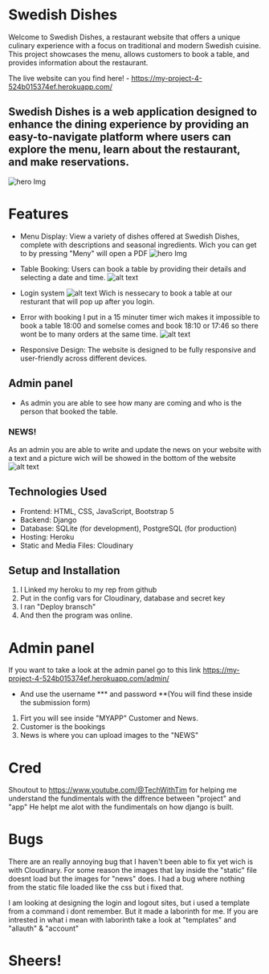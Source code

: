 # Swedish Dishes
Welcome to Swedish Dishes, a restaurant website that offers a unique culinary experience with a focus on traditional and modern Swedish cuisine. This project showcases the menu, allows customers to book a table, and provides information about the restaurant.

The live website can you find here! - https://my-project-4-524b015374ef.herokuapp.com/




## Swedish Dishes is a web application designed to enhance the dining experience by providing an easy-to-navigate platform where users can explore the menu, learn about the restaurant, and make reservations.

![hero Img ](../Projket-4/myapp/static/myapp/img/Hero-img%20Swedish.JPG.jpg)

# Features
- Menu Display: View a variety of dishes offered at Swedish Dishes, complete with descriptions and seasonal ingredients. Wich you can get to by pressing "Meny" will open a PDF 
 ![hero Img ](../Projket-4/myapp/static/myapp/img/meny%20swedish.JPG)
- Table Booking: Users can book a table by providing their details and selecting a date and time.
 ![alt text](../Projket-4/myapp/static/myapp/img/book%20table%20swedish.jpg)

- Login system ![alt text](../Projket-4/myapp/static/myapp/img/nav-swedish.JPG)
Wich is nessecary to book a table at our resturant that will pop up after you login. 

- Error with booking 
I put in a 15 minuter timer wich makes it impossible to book a table 18:00 and somelse comes and book 18:10 or 17:46 so there wont be to many orders at the same time. 
![alt text](image.JPG)

- Responsive Design: The website is designed to be fully responsive and user-friendly across different devices.

## Admin panel
- As admin you are able to see how many are coming and who is the person that booked the table. 
### NEWS!
As an admin you are able to write and update the news on your website with a text and a picture wich will be showed in the bottom of the website
![alt text](img/News%20swedish.JPG)


## Technologies Used
- Frontend: HTML, CSS, JavaScript, Bootstrap 5
- Backend: Django
- Database: SQLite (for development), PostgreSQL (for production)
- Hosting: Heroku
- Static and Media Files: Cloudinary
## Setup and Installation

1. I Linked my heroku to my rep from github 
2. Put in the config vars for Cloudinary, database and secret key 
3. I ran "Deploy bransch" 
4. And then the program was online.  

# Admin panel 
If you want to take a look at the admin panel go to this link https://my-project-4-524b015374ef.herokuapp.com/admin/
- And use the username *** and password **(You will find these inside the submission form)
1. Firt you will see inside "MYAPP" Customer and News. 
2. Customer is the bookings 
3. News is where you can upload images to the "NEWS" 


# Cred 
Shoutout to https://www.youtube.com/@TechWithTim for helping me understand the fundimentals with the diffrence between "project" and "app" 
He helpt me alot with the fundimentals on how django is built. 

# Bugs 

There are an really annoying bug that I haven't been able to fix yet wich is with Cloudinary. For some reason the images that lay inside the "static" file doesnt load
but the images for "news" does. I had a bug where nothing from the static file loaded like the css but i fixed that. 

I am looking at designing the login and logout sites, but i used a template from a command i dont remember. But it made a laborinth for me. If you are intrested in what i mean with laborinth take a look at "templates" and "allauth" & "account" 

# Sheers! 

